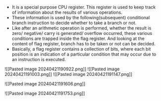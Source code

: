 - It is a special purpose CPU register. This register is used to keep track of information about the results of various operations.
- These information is used by the following(subsequent) conditional branch instruction to decide whether to take a branch or not.
- Like after an arithmetic operation is performed, whether the result is zero/ negative/ carry is generated/ overflow occurred, these various conditions are trapped inside the flag register. And looking at the content of flag register, branch has to be taken or not can be decided.
- Basically, a flag register contains a collection of bits, where each bit position is an indication of a particular condition that may occur due to an instruction is executed.

![[Pasted image 20240421190922.png]]
![[Pasted image 20240421191003.png]]
![[Pasted image 20240421191147.png]]

![[Pasted image 20240421191606.png]]

![[Pasted image 20240421191753.png]]

